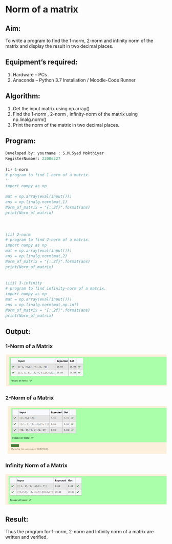 # Norm of a matrix
## Aim:
To write a program to find the 1-norm, 2-norm and infinity norm of the matrix and display the result in two decimal places.
## Equipment’s required:
1.	Hardware – PCs
2.	Anaconda – Python 3.7 Installation / Moodle-Code Runner
## Algorithm:
1. Get the input matrix using np.array()   
2. Find the 1-norm , 2-norm , infinity-norm of the matrix using np.linalg.norm()
3. Print the norm of the matrix in two decimal places.
## Program:
```Python
Developed by: yourname : S.M.Syed Mokthiyar 
RegisterNumber: 22006227

(i) 1-norm
# program to find 1-norm of a matrix.
'''
import numpy as np 

mat = np.array(eval(input()))
ans = np.linalg.norm(mat,1)
Norm_of_matrix = "{:.2f}".format(ans)
print(Norm_of_matrix)



(ii) 2-norm
# program to find 2-norm of a matrix.
import numpy as np
mat = np.array(eval(input()))
ans = np.linalg.norm(mat,2)
Norm_of_matrix = "{:.2f}".format(ans)
print(Norm_of_matrix)


(iii) 3-infinity
# program to find infinity-norm of a matrix.
import numpy as np
mat = np.array(eval(input()))
ans = np.linalg.norm(mat,np.inf)
Norm_of_matrix = "{:.2f}".format(ans)
print(Norm_of_matrix)
```
## Output:

### 1-Norm of a Matrix
![model](./op-1.png)


### 2-Norm of a Matrix
![model](./op-2.png)

### Infinity Norm of a Matrix
![model](./op-3.png)
## Result:
Thus the program for 1-norm, 2-norm and Infinity norm of a matrix are written and verified.

